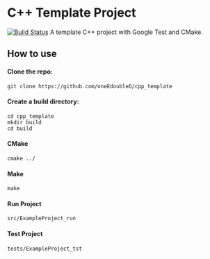 # C++ Template Project
[![Build Status](https://travis-ci.org/oneEdoubleD/cpp_template.svg?branch=master)](https://travis-ci.org/oneEdoubleD/cpp_template)
A template C++ project with Google Test and CMake. 

## How to use

#### Clone the repo:
```
git clone https://github.com/oneEdoubleD/cpp_template
```

#### Create a build directory:
```
cd cpp_template
mkdir build
cd build
```

#### CMake
```
cmake ../
```

#### Make
```
make
```
 
#### Run Project
```
src/ExampleProject_run
```

#### Test Project
```
tests/ExampleProject_tst
```
